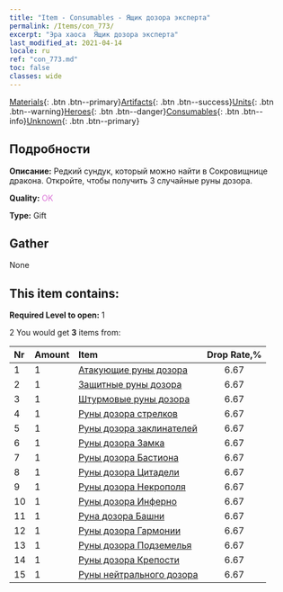 ```yaml
---
title: "Item - Consumables - Ящик дозора эксперта"
permalink: /Items/con_773/
excerpt: "Эра хаоса  Ящик дозора эксперта"
last_modified_at: 2021-04-14
locale: ru
ref: "con_773.md"
toc: false
classes: wide
---
```

 [Materials](/ru/Items/){: .btn .btn--primary}[Artifacts](/ru/Items/Artifacts/){: .btn .btn--success}[Units](/ru/Items/Units/){: .btn .btn--warning}[Heroes](/ru/Items/Heroes/){: .btn .btn--danger}[Consumables](/ru/Items/Consumables/){: .btn .btn--info}[Unknown](/ru/Items/Unknown/){: .btn .btn--primary}

## Подробности
 **Описание:** Редкий сундук, который можно найти в Сокровищнице дракона. Откройте, чтобы получить 3 случайные руны дозора.

 **Quality:** <span style="color: #DA70D6">OK</span>

 **Type:** Gift

## Gather

  None

## This item contains:

 **Required Level to open:** 1

 2 You would get **3** items  from:

  | Nr | Amount |     Item    | Drop Rate,% |
  |:---|:-------|:------------|:---------:|
  | 1 | 1 | [Атакующие руны дозора](/ru/Items/con_734/) | 6.67 | 
  | 2 | 1 | [Защитные руны дозора](/ru/Items/con_739/) | 6.67 | 
  | 3 | 1 | [Штурмовые руны дозора](/ru/Items/con_741/) | 6.67 | 
  | 4 | 1 | [Руны дозора стрелков](/ru/Items/con_742/) | 6.67 | 
  | 5 | 1 | [Руны дозора заклинателей](/ru/Items/con_746/) | 6.67 | 
  | 6 | 1 | [Руны дозора Замка](/ru/Items/con_752/) | 6.67 | 
  | 7 | 1 | [Руны дозора Бастиона](/ru/Items/con_753/) | 6.67 | 
  | 8 | 1 | [Руны дозора Цитадели](/ru/Items/con_754/) | 6.67 | 
  | 9 | 1 | [Руны дозора Некрополя](/ru/Items/con_755/) | 6.67 | 
  | 10 | 1 | [Руны дозора Инферно](/ru/Items/con_777/) | 6.67 | 
  | 11 | 1 | [Руна дозора Башни](/ru/Items/con_785/) | 6.67 | 
  | 12 | 1 | [Руны дозора Гармонии](/ru/Items/con_791/) | 6.67 | 
  | 13 | 1 | [Руны дозора Подземелья](/ru/Items/con_792/) | 6.67 | 
  | 14 | 1 | [Руны дозора Крепости](/ru/Items/con_818/) | 6.67 | 
  | 15 | 1 | [Руны нейтрального дозора](/ru/Items/con_869/) | 6.67 | 
